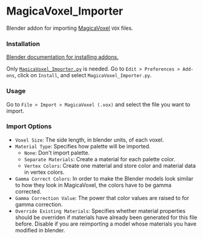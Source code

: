 # MagicaVoxel_Importer

Blender addon for importing [MagicaVoxel](https://ephtracy.github.io/) `VOX` files.

### Installation

[Blender documentation for installing addons.](https://docs.blender.org/manual/en/latest/editors/preferences/addons.html#rd-party-add-ons)

Only [`MagicaVoxel_Importer.py`](MagicaVoxel_Importer.py) is needed. Go to `Edit > Preferences > Add-ons`, click on `Install`, and select `MagicaVoxel_Importer.py`.

### Usage

Go to `File > Import > MagicaVoxel (.vox)` and select the file you want to import.

### Import Options

- `Voxel Size`: The side length, in blender units, of each voxel.
- `Material Type`: Specifies how palette will be imported.
    - `None`: Don't import palette.
    - `Separate Materials`: Create a material for each palette color.
    - `Vertex Colors`: Create one material and store color and material data in vertex colors.
- `Gamma Correct Colors`: In order to make the Blender models look similar to how they look in MagicaVoxel, the colors have to be gamma corrected.
- `Gamma Correction Value`: The power that color values are raised to for gamma correction.
- `Override Existing Materials`: Specifies whether material properties should be overriden if materials have already been generated for this file before. Disable if you are reimporting a model whose materials you have modified in blender.